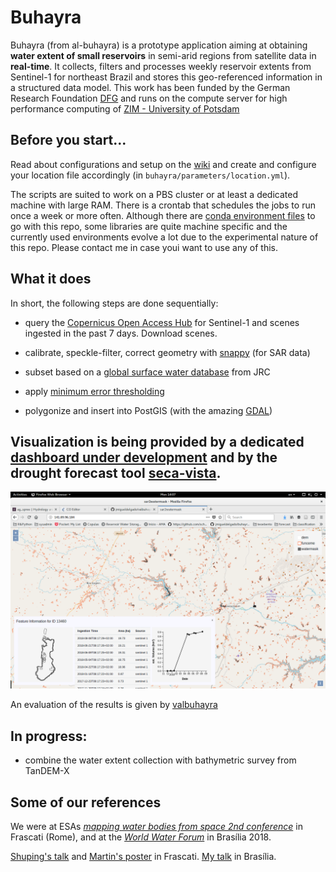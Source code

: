 # Buhayra

Buhayra (from al-buhayra) is a prototype application aiming at obtaining **water extent of small reservoirs** in semi-arid regions from satellite data in **real-time**. It collects, filters and processes weekly reservoir extents from Sentinel-1 for northeast Brazil and stores this geo-referenced information in a structured data model. This work has been funded by the German Research Foundation [DFG](http://gepris.dfg.de/gepris/projekt/266418622) and runs on the compute server for high performance computing of [ZIM - University of Potsdam](http://www.uni-potsdam.de/de/zim/angebote-loesungen/hpc.html)

## Before you start...

Read about configurations and setup on the [wiki](https://github.com/jmigueldelgado/buhayra/wiki) and create and configure your location file accordingly (in `buhayra/parameters/location.yml`).

The scripts are suited to work on a PBS cluster or at least a dedicated machine with large RAM. There is a crontab that schedules the jobs to run once a week or more often. Although there are [conda environment files](https://conda.io/docs/user-guide/tasks/manage-environments.html#sharing-an-environment) to go with this repo, some libraries are quite machine specific and the currently used environments evolve a lot due to the experimental nature of this repo. Please contact me in case youi want to use any of this.

## What it does

In short, the following steps are done sequentially:

- query the [Copernicus Open Access Hub](https://scihub.copernicus.eu/) for Sentinel-1 and scenes ingested in the past 7 days. Download scenes.

- calibrate, speckle-filter, correct geometry with [snappy](http://step.esa.int/main/toolboxes/snap/) (for SAR data)

- subset based on a [global surface water database](https://global-surface-water.appspot.com/faq) from JRC

- apply [minimum error thresholding](https://www.sciencedirect.com/science/article/abs/pii/0031320386900300)

- polygonize and insert into PostGIS (with the amazing [GDAL](https://gdal.org/))

## Visualization is being provided by a dedicated [dashboard under development](http://seca-vista.geo.uni-potsdam.de:3838/buhayra-semiarido/) and by the drought forecast tool [seca-vista](http://seca-vista.geo.uni-potsdam.de/).

![example output](https://raw.githubusercontent.com/jmigueldelgado/buhayra/master/documents/screenshot.png)

An evaluation of the results is given by [valbuhayra](https://github.com/jmigueldelgado/valbuhayra)

## In progress:

- combine the water extent collection with bathymetric survey from TanDEM-X

## Some of our references

We were at ESAs [_mapping water bodies from space 2nd conference_](http://mwbs2018.esa.int/) in Frascati (Rome), and at the [_World Water Forum_](http://www.worldwaterforum8.org/) in Brasília 2018.

[Shuping's talk](documents/presentation167.pdf) and [Martin's poster](documents/poster_08.pdf) in Frascati. [My talk](documents/wwf2018.pdf) in Brasília.
